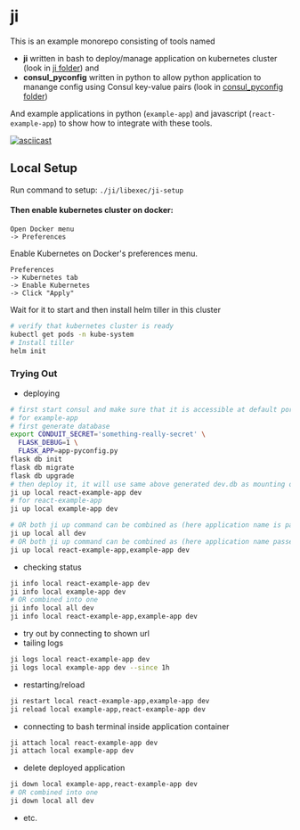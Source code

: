 # ji

This is an example monorepo consisting of tools named
- **ji** written in bash to deploy/manage application on kubernetes cluster (look in [ji folder](./ji)) and
- **consul_pyconfig** written in python to allow python application to manange config using Consul key-value pairs (look in [consul_pyconfig folder](./consul_pyconfig))

And example applications in python (`example-app`) and javascript (`react-example-app`) to show how to integrate with these tools.

[![asciicast](https://asciinema.org/a/255857.svg)](https://asciinema.org/a/255857)

## Local Setup
Run command to setup: `./ji/libexec/ji-setup`
#### Then enable kubernetes cluster on docker:
```
Open Docker menu
-> Preferences
```
Enable Kubernetes on Docker's preferences menu.
```
Preferences
-> Kubernetes tab
-> Enable Kubernetes
-> Click "Apply"
```
Wait for it to start and then install helm tiller in this cluster
```sh
# verify that kubernetes cluster is ready
kubectl get pods -n kube-system
# Install tiller
helm init
```

### Trying Out

- deploying
```sh
# first start consul and make sure that it is accessible at default port 8500
# for example-app
# first generate database
export CONDUIT_SECRET='something-really-secret' \
  FLASK_DEBUG=1 \
  FLASK_APP=app-pyconfig.py
flask db init
flask db migrate
flask db upgrade
# then deploy it, it will use same above generated dev.db as mounting of codebase has been done while deploying to local kubernetes cluster
ji up local react-example-app dev
# for react-example-app
ji up local example-app dev

# OR both ji up command can be combined as (here application name is passed from .ji-all-component file's content)
ji up local all dev
# OR both ji up command can be combined as (here application name passed as comma separated)
ji up local react-example-app,example-app dev
```
- checking status
```sh
ji info local react-example-app dev
ji info local example-app dev
# OR combined into one
ji info local all dev
ji info local react-example-app,example-app dev
```
- try out by connecting to shown url
- tailing logs
```sh
ji logs local react-example-app dev
ji logs local example-app dev --since 1h
```
- restarting/reload
```sh
ji restart local react-example-app,example-app dev
ji reload local example-app,react-example-app dev
```
- connecting to bash terminal inside application container
```sh
ji attach local react-example-app dev
ji attach local example-app dev
```
- delete deployed application
```sh
ji down local example-app,react-example-app dev
# OR combined into one
ji down local all dev
```
- etc.
